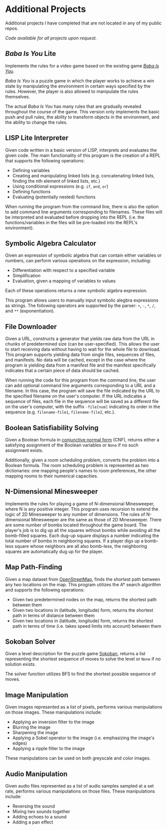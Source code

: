 # Additional Projects
Additional projects I have completed that are not located in any of my public repos.

*Code available for all projects upon request.*
## *Baba Is You* Lite
Implements the rules for a video game based on the existing game [*Baba Is You*](https://babaiswiki.fandom.com/wiki/Baba_Is_You_Wiki). 

*Baba Is You* is a puzzle game in which the player works to achieve
a win state by manipulating the environment in certain ways specified by the rules. However, the player is also allowed to manipulate the rules themselves.

The actual *Baba Is You* has many rules that are gradually revealed throughout the course of the game. This version only implements the basic push and pull rules, the ability to transform objects in the environment, and the ability to change the rules.

## LISP Lite Interpreter
Given code written in a basic version of LISP, interprets and evaluates the given code. The main functionality of this program is the creation of a REPL that supports the following operations:
- Defining variables
- Creating and manipulating linked lists (e.g. concatenating linked lists, finding the nth element of linked lists, etc.)
- Using conditional expressions (e.g. `if`, `and`, `or`)
- Defining functions
- Evaluating (potentially nested) functions

When running the program from the command line, there is also the option to add command line arguments corresponding to filenames. These files will be interpreted and evaluated before dropping into the REPL (i.e. the functions/variables in the files will be pre-loaded into the REPL's environment).

## Symbolic Algebra Calculator
Given an expression of symbolic algebra that can contain either variables or numbers, can perform various operations on the expression, including:
- Differentiation with respect to a specified variable
- Simplification
- Evaluation, given a mapping of variables to values

Each of these operations returns a new symbolic algebra expression.

This program allows users to manually input symbolic alegbra expressions as strings. The following operators are supported by the parser: `+`, `-`, `*`, `/`, and `**` (exponentiation).

## File Downloader
Given a URL, constructs a generator that yields raw data from the URL in chunks of predetermined size (can be user-specified). This allows the user to start receiving data without having to wait for the whole file to download. This program supports yielding data from single files, sequences of files, and manifests. No data will be cached, except in the case where the program is yielding data from a manifest file and the manifest specifically indicates that a certain piece of data should be cached.

When running the code for this program from the command line, the user can add optional command line arguments corresponding to a URL and a filename. In this case, the program will save the file indicated by the URL to the specified filename on the user's computer. If the URL indicates a sequence of files, each file in the sequence will be saved as a different file on the user's computer, with the suffix `-file[num]` indicating its order in the sequence (e.g. `filename-file1`, `filename-file2`, etc.).

## Boolean Satisfiability Solving
Given a Boolean formula in [conjunctive normal form](https://en.wikipedia.org/wiki/Conjunctive_normal_form) (CNF), returns either a satisfying assignment of the Boolean variables or `None` if no such assignment exists.

Additionally, given a room scheduling problem, converts the problem into a Boolean formula. The room scheduling problem is represented as two dictionaries: one mapping people's names to room preferences, the other mapping rooms to their numerical capacities.

## N-Dimensional Minesweeper
Implements the rules for playing a game of N-dimensional Minesweeper, where N is any positive integer. This program uses recursion to extend the logic of 2D Minesweeper to any number of dimensions. The rules of N-dimensional Minesweeper are the same as those of 2D Minesweeper. There are some number of bombs located throughout the game board. The player's job is to dig up all the squares without bombs while avoiding all the bomb-filled squares. Each dug-up square displays a number indicating the total number of bombs in neighboring squares. If a player digs up a bomb-less square whose neighbors are all also bomb-less, the neighboring squares are automatically dug up for the player. 

## Map Path-Finding
Given a map dataset from [OpenStreetMap](https://www.openstreetmap.org/about), finds the shortest path between any two locations on the map. This program utilizes the A* search algorithm and supports the following operations:
- Given two predetermined nodes on the map, returns the shortest path between them
- Given two locations in (latitude, longitude) form, returns the shortest path in terms of distance between them
- Given two locations in (latitude, longitude) form, returns the shortest path in terms of time (i.e. takes speed limits into account) between them

## Sokoban Solver
Given a level description for the puzzle game [Sokoban](https://en.wikipedia.org/wiki/Sokoban), returns a list representing the shortest sequence of moves to solve the level or `None` if no solution exists.

The solver function utilizes BFS to find the shortest possible sequence of moves.

## Image Manipulation
Given images represented as a list of pixels, performs various manipulations on those images. These manipulations include:
- Applying an inversion filter to the image
- Blurring the image
- Sharpening the image
- Applying a Sobel operator to the image (i.e. emphasizing the image's edges)
- Applying a ripple filter to the image

These manipulations can be used on both greyscale and color images.

## Audio Manipulation
Given audio files represented as a list of audio samples sampled at a set rate, performs various manipulations on those files. These manipulations include:
- Reversing the sound
- Mixing two sounds together
- Adding echoes to a sound
- Adding a pan effect


